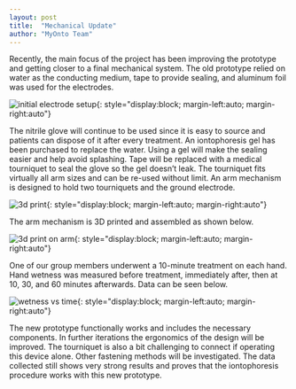 ```yaml
---
layout: post
title:  "Mechanical Update"
author: "MyOnto Team"
---
```

Recently, the main focus of the project has been improving the prototype and getting closer to a final mechanical system. The old prototype relied on water as the conducting medium, tape to provide sealing, and aluminum foil was used for the electrodes. 

![initial electrode setup](/assets/images/prototype_bare.png){: style="display:block; margin-left:auto; margin-right:auto"}

The nitrile glove will continue to be used since it is easy to source and patients can dispose of it after every treatment. An iontophoresis gel has been purchased to replace the water. Using a gel will make the sealing easier and help avoid splashing. Tape will be replaced with a medical tourniquet to seal the glove so the gel doesn’t leak. The tourniquet fits virtually all arm sizes and can be re-used without limit. An arm mechanism is designed to hold two tourniquets and the ground electrode.  

![3d print](/assets/images/tourniquet_3d_print.png){: style="display:block; margin-left:auto; margin-right:auto"}

The arm mechanism is 3D printed and assembled as shown below.  

![3d print on arm](/assets/images/tourniquet_3d_print_on_arm.png){: style="display:block; margin-left:auto; margin-right:auto"}

One of our group members underwent a 10-minute treatment on each hand. Hand wetness was measured before treatment, immediately after, then at 10, 30, and 60 minutes afterwards. Data can be seen below.  

![wetness vs time](/assets/images/wetness_vs_time.png){: style="display:block; margin-left:auto; margin-right:auto"}

The new prototype functionally works and includes the necessary components. In further iterations the ergonomics of the design will be improved. The tourniquet is also a bit challenging to connect if operating this device alone. Other fastening methods will be investigated. The data collected still shows very strong results and proves that the iontophoresis procedure works with this new prototype.